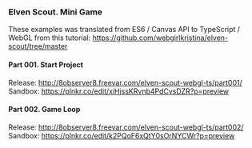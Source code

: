 ### Elven Scout. Mini Game

These examples was translated from ES6 / Canvas API to TypeScript / WebGL from this tutorial: https://github.com/webgirlkristina/elven-scout/tree/master

#### Part 001. Start Project

Release: http://8observer8.freevar.com/elven-scout-webgl-ts/part001/
Sandbox: https://plnkr.co/edit/xiHjssKRvnb4PdCvsDZR?p=preview

#### Part 002. Game Loop

Release: http://8observer8.freevar.com/elven-scout-webgl-ts/part002/
Sandbox: https://plnkr.co/edit/k2PQoF6xQtY0sOrNYCWr?p=preview
